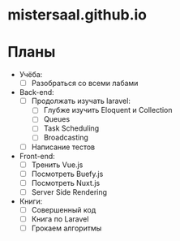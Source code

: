 # mistersaal.github.io

# Планы
- Учёба:
  - [ ] Разобраться со всеми лабами
- Back-end:
  - [ ] Продолжать изучать laravel:
    - [ ] Глубже изучить Eloquent и Collection
    - [ ] Queues
    - [ ] Task Scheduling
    - [ ] Broadcasting
  - [ ] Написание тестов
- Front-end:
  - [ ] Тренить Vue.js
  - [ ] Посмотреть Buefy.js
  - [ ] Посмотреть Nuxt.js
  - [ ] Server Side Rendering
- Книги:
  - [ ] Совершенный код
  - [ ] Книга по Laravel
  - [ ] Грокаем алгоритмы
